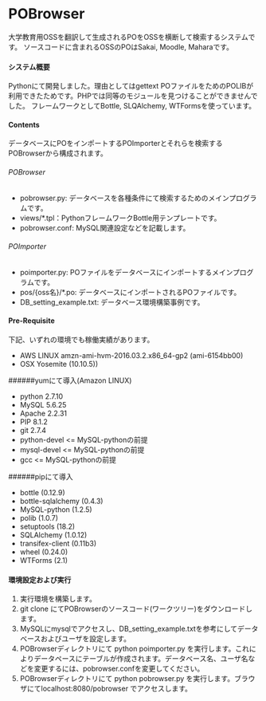 # POBrowser
大学教育用OSSを翻訳して生成されるPOをOSSを横断して検索するシステムです。
ソースコードに含まれるOSSのPOはSakai, Moodle, Maharaです。
#### システム概要
Pythonにて開発しました。理由としてはgettext POファイルをためのPOLIBが利用できたためです。PHPでは同等のモジュールを見つけることができませんでした。
フレームワークとしてBottle, SLQAlchemy, WTFormsを使っています。

#### Contents
データベースにPOをインポートするPOImporterとそれらを検索するPOBrowserから構成されます。

###### POBrowser
* pobrowser.py: データベースを各種条件にて検索するためのメインプログラムです。
* views/*.tpl：PythonフレームワークBottle用テンプレートです。
* pobrowser.conf: MySQL関連設定などを記載します。

###### POImporter
* poimporter.py: POファイルをデータベースにインポートするメインプログラムです。
* pos/{oss名}/*.po: データベースにインポートされるPOファイルです。
* DB_setting_example.txt: データベース環境構築事例です。

#### Pre-Requisite
下記、いずれの環境でも稼働実績があります。
* AWS LINUX amzn-ami-hvm-2016.03.2.x86_64-gp2 (ami-6154bb00)
* OSX Yosemite (10.10.5))

######yumにて導入(Amazon LINUX)
* python 2.7.10
* MySQL 5.6.25
* Apache 2.2.31
* PIP 8.1.2
* git  2.7.4
* python-devel  <= MySQL-pythonの前提
* mysql-devel  <= MySQL-pythonの前提
* gcc  <= MySQL-pythonの前提

######pipにて導入
* bottle (0.12.9)
* bottle-sqlalchemy (0.4.3)
* MySQL-python (1.2.5) 
* polib (1.0.7)
* setuptools (18.2)
* SQLAlchemy (1.0.12)
* transifex-client (0.11b3)
* wheel (0.24.0)
* WTForms (2.1)

#### 環境設定および実行
1. 実行環境を構築します。
2. git clone にてPOBrowserのソースコード(ワークツリー)をダウンロードします。
3. MySQLにmysqlでアクセスし、DB_setting_example.txtを参考にしてデータベースおよびユーザを設定します。
4. POBrowserディレクトリにて python poimporter.py を実行します。これによりデータペースにテーブルが作成されます。データベース名、ユーザ名などを変更するには、pobrowser.confを変更してください。
5. POBrowserディレクトリにて python pobrowser.py を実行します。ブラウザにてlocalhost:8080/pobrowser でアクセスします。



